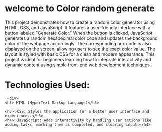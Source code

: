 # welcome to Color random generate

This project demonstrates how to create a random color generator using HTML, CSS, and JavaScript. It features a user-friendly interface with a button labeled "Generate Color." When the button is clicked, JavaScript generates a random hexadecimal color code and updates the background color of the webpage accordingly. The corresponding hex code is also displayed on the screen, allowing users to see the exact color value. The layout is styled with basic CSS for a clean and modern appearance. This project is ideal for beginners learning how to integrate interactivity and dynamic content using simple front-end web development techniques.

  # Technologies Used:
  
     <div>
    <h3> HTML (HyperText Markup Language)</h3>
     
    <h3>✨CSS: Styles the application for a better user interface and experience..</h3>
    <h4>✨JavaScript: Adds interactivity by handling user actions like adding tasks, marking them as completed, and clearing input.</h4>
    
  </div>
